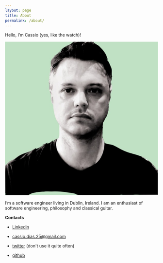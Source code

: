 ```yaml
---
layout: page
title: About
permalink: /about/
---
```

Hello, I’m Cassio (yes, like the watch)!

<p align="center">
    <img class="border-radius: 50%; width: 100px; height: 100px;" src="./assets/cassio-green.jpg" />
</p>

I’m a software engineer living in Dublin, Ireland. I am an enthusiast of software engineering, philosophy and classical guitar.

**Contacts**

* [Linkedin](https://www.linkedin.com/in/cassiodias/)

* cassio.dias.25@gmail.com

* [twitter](https://www.twitter.com/cassiodias25/) (don't use it quite often)

* [github](https://github.com/cassiodias)
